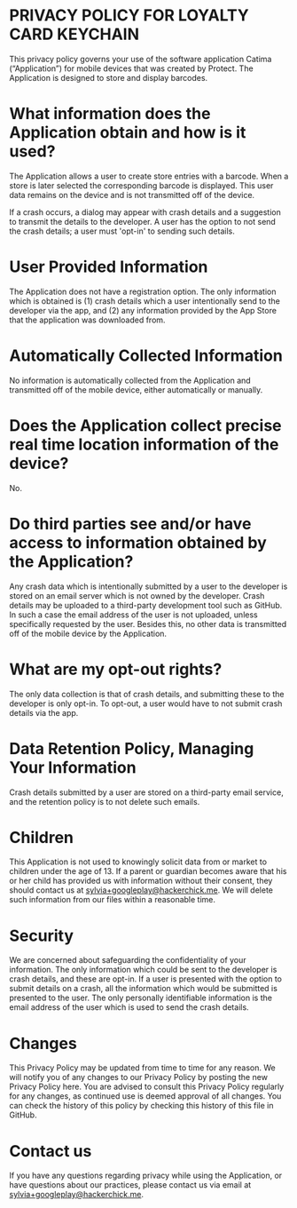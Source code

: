 # PRIVACY POLICY FOR LOYALTY CARD KEYCHAIN

This privacy policy governs your use of the software application Catima (“Application”) for mobile devices
that was created by Protect. The Application is designed to store and display barcodes.

# What information does the Application obtain and how is it used?

The Application allows a user to create store entries with a barcode. When a store is later selected the
corresponding barcode is displayed. This user data remains on the device and is not transmitted off of the 
device.

If a crash occurs, a dialog may appear with crash details and a suggestion to transmit the details
to the developer. A user has the option to not send the crash details; a user must 'opt-in' to
sending such details.

# User Provided Information 

The Application does not have a registration option. The only information which is obtained
is (1) crash details which a user intentionally send to the developer via the app, and 
(2) any information provided by the App Store that the application was downloaded from.

# Automatically Collected Information 

No information is automatically collected from the Application and transmitted off of the mobile device, 
either automatically or manually.

# Does the Application collect precise real time location information of the device?

No.

# Do third parties see and/or have access to information obtained by the Application?

Any crash data which is intentionally submitted by a user to the developer is stored on an email server
which is not owned by the developer. Crash details may be uploaded to a third-party development tool
such as GitHub. In such a case the email address of the user is not uploaded, unless specifically requested
by the user. Besides this, no other data is transmitted off of the mobile device by the Application.

# What are my opt-out rights?

The only data collection is that of crash details, and submitting these to the developer is only opt-in. To
opt-out, a user would have to not submit crash details via the app.

# Data Retention Policy, Managing Your Information

Crash details submitted by a user are stored on a third-party email service, and the retention policy is to
not delete such emails.

# Children

This Application is not used to knowingly solicit data from or market to children under the age of 13. If a parent or
guardian becomes aware that his or her child has provided us with information without their consent, they should
contact us at sylvia+googleplay@hackerchick.me. We will delete such information from our files within a reasonable time.

# Security

We are concerned about safeguarding the confidentiality of your information. The only information which could
be sent to the developer is crash details, and these are opt-in. If a user is presented with the option to
submit details on a crash, all the information which would be submitted is presented to the user. The only
personally identifiable information is the email address of the user which is used to send the crash details.

# Changes

This Privacy Policy may be updated from time to time for any reason. We will notify you of any changes to our
Privacy Policy by posting the new Privacy Policy here. You are advised to consult this Privacy Policy regularly
for any changes, as continued use is deemed approval of all changes. You can check the history of this policy by
checking this history of this file in GitHub.

# Contact us
If you have any questions regarding privacy while using the Application, or have questions about our practices,
please contact us via email at sylvia+googleplay@hackerchick.me.
